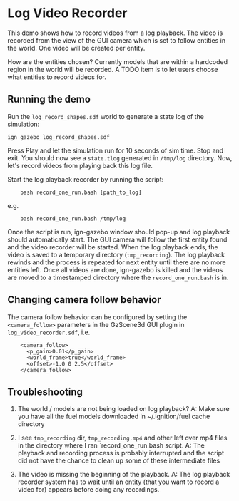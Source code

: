 # Log Video Recorder

This demo shows how to record videos from a log playback. The video is recorded
from the view of the GUI camera which is set to follow entities in the world.
One video will be created per entity.

How are the entities chosen? Currently models that are within a hardcoded region
in the world will be recorded. A TODO item is to let users choose what entities
to record videos for.

## Running the demo

Run the `log_record_shapes.sdf` world to generate a state log of the simulation:

    ign gazebo log_record_shapes.sdf

Press Play and let the simulation run for 10 seconds of sim time. Stop and exit.
You should now see a `state.tlog` generated in `/tmp/log` directory. Now, let's
record videos from playing back this log file.

Start the log playback recorder by running the script:

        bash record_one_run.bash [path_to_log]

e.g.

        bash record_one_run.bash /tmp/log

Once the script is run, ign-gazebo window should pop-up and log playback
should automatically start. The GUI camera will follow the first entity found
and the video recorder will be started. When the log playback ends, the video
is saved to a temporary directory (`tmp_recording`). The log playback rewinds
and the process is repeated for next entity until there are no more entities
left. Once all videos are done, ign-gazebo is killed and the videos are moved
to a timestamped directory where the `record_one_run.bash` is in.

## Changing camera follow behavior

The camera follow behavior can be configured by setting the `<camera_follow>`
parameters in the GzScene3d GUI plugin in `log_video_recorder.sdf`, i.e.

        <camera_follow>
          <p_gain>0.01</p_gain>
          <world_frame>true</world_frame>
          <offset>-1.0 0 2.5</offset>
        </camera_follow>

## Troubleshooting

1. The world / models are not being loaded on log playback?
A: Make sure you have all the fuel models downloaded in ~/.ignition/fuel cache
directory

1. I see `tmp_recording` dir, `tmp_recording.mp4` and other left over mp4 files
in the directory where I ran `record_one_run.bash script.
A: The playback and recording process is probably interrupted and the
script did not have the chance to clean up some of these intermediate files

1. The video is missing the beginning of the playback.
A: The log playback recorder system has to wait until an entity (that you want
to record a video for) appears before doing any recordings.
